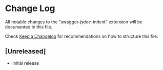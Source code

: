 # Change Log

All notable changes to the "swagger-jsdoc-indent" extension will be documented in this file.

Check [Keep a Changelog](http://keepachangelog.com/) for recommendations on how to structure this file.

## [Unreleased]

- Initial release
